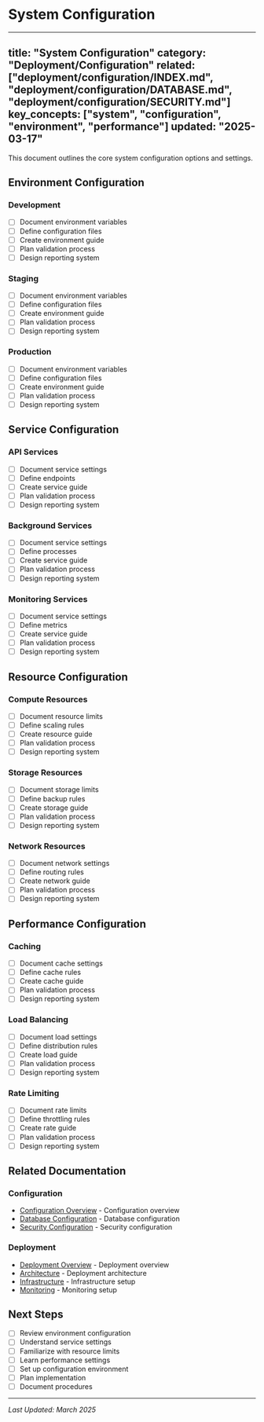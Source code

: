 # System Configuration

---
title: "System Configuration"
category: "Deployment/Configuration"
related: ["deployment/configuration/INDEX.md", "deployment/configuration/DATABASE.md", "deployment/configuration/SECURITY.md"]
key_concepts: ["system", "configuration", "environment", "performance"]
updated: "2025-03-17"
---

This document outlines the core system configuration options and settings.

## Environment Configuration

### Development
- [ ] Document environment variables
- [ ] Define configuration files
- [ ] Create environment guide
- [ ] Plan validation process
- [ ] Design reporting system

### Staging
- [ ] Document environment variables
- [ ] Define configuration files
- [ ] Create environment guide
- [ ] Plan validation process
- [ ] Design reporting system

### Production
- [ ] Document environment variables
- [ ] Define configuration files
- [ ] Create environment guide
- [ ] Plan validation process
- [ ] Design reporting system

## Service Configuration

### API Services
- [ ] Document service settings
- [ ] Define endpoints
- [ ] Create service guide
- [ ] Plan validation process
- [ ] Design reporting system

### Background Services
- [ ] Document service settings
- [ ] Define processes
- [ ] Create service guide
- [ ] Plan validation process
- [ ] Design reporting system

### Monitoring Services
- [ ] Document service settings
- [ ] Define metrics
- [ ] Create service guide
- [ ] Plan validation process
- [ ] Design reporting system

## Resource Configuration

### Compute Resources
- [ ] Document resource limits
- [ ] Define scaling rules
- [ ] Create resource guide
- [ ] Plan validation process
- [ ] Design reporting system

### Storage Resources
- [ ] Document storage limits
- [ ] Define backup rules
- [ ] Create storage guide
- [ ] Plan validation process
- [ ] Design reporting system

### Network Resources
- [ ] Document network settings
- [ ] Define routing rules
- [ ] Create network guide
- [ ] Plan validation process
- [ ] Design reporting system

## Performance Configuration

### Caching
- [ ] Document cache settings
- [ ] Define cache rules
- [ ] Create cache guide
- [ ] Plan validation process
- [ ] Design reporting system

### Load Balancing
- [ ] Document load settings
- [ ] Define distribution rules
- [ ] Create load guide
- [ ] Plan validation process
- [ ] Design reporting system

### Rate Limiting
- [ ] Document rate limits
- [ ] Define throttling rules
- [ ] Create rate guide
- [ ] Plan validation process
- [ ] Design reporting system

## Related Documentation

### Configuration
- [Configuration Overview](INDEX.md) - Configuration overview
- [Database Configuration](DATABASE.md) - Database configuration
- [Security Configuration](SECURITY.md) - Security configuration

### Deployment
- [Deployment Overview](../INDEX.md) - Deployment overview
- [Architecture](../ARCHITECTURE.md) - Deployment architecture
- [Infrastructure](../INFRASTRUCTURE.md) - Infrastructure setup
- [Monitoring](../MONITORING.md) - Monitoring setup

## Next Steps

- [ ] Review environment configuration
- [ ] Understand service settings
- [ ] Familiarize with resource limits
- [ ] Learn performance settings
- [ ] Set up configuration environment
- [ ] Plan implementation
- [ ] Document procedures

---

*Last Updated: March 2025* 